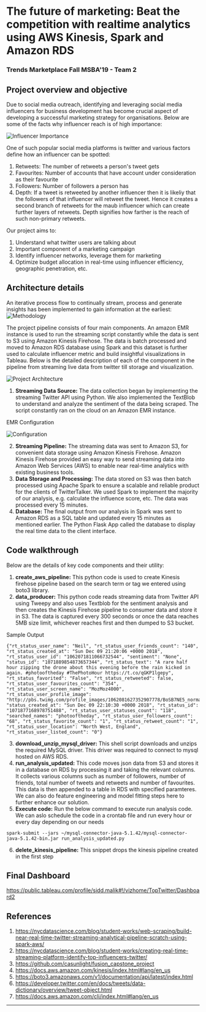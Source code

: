 # The future of marketing: Beat the competition with realtime analytics using AWS Kinesis, Spark and Amazon RDS
### Trends Marketplace Fall MSBA'19 - Team 2

## Project overview and objective
Due to social media outreach, identifying and leveraging social media influencers for business development has become crucial aspect of developing a successful marketing strategy for organisations. Below are some of the facts why influencer reach is of high importance:

![Influencer Importance](https://github.umn.edu/singh899/trends-project-team2/blob/master/Diagrams/Inf.PNG)

One of such popular social media platforms is twitter and various factors define how an influencer can be spotted:
1. Retweets: The number of retweets a person's tweet gets
2. Favourites: Number of accounts that have account under consideration as their favourite
3. Followers: Number of followers a person has
4. Depth: If a tweet is retweeted by another influencer then it is likeliy that the followers of that influencer will retweet the tweet. Hence it creates a second branch of retweets for the maub influencer which can create further layers of retweets. Depth signifies how farther is the reach of such non-primary retweets.

Our project aims to:
1. Understand what twitter users are talking about 
2. Important component of a marketing campaign
3. Identify influencer networks, leverage them for marketing
4. Optimize budget allocation in real-time using influencer efficiency, geographic penetration, etc.

## Architecture details

An iterative process flow to continually stream, process and generate insights has been implemented to gain information at the earliest:
![Methodology](https://github.umn.edu/singh899/trends-project-team2/blob/master/Diagrams/process.PNG)

The project pipeline consists of four main components. An amazon EMR instance is used to run the streaming script constantly while the data is sent to S3 using Amazon Kinesis Firehose. The data is batch processed and moved to Amazon RDS database using Spark and this dataset is further used to calculate influencer metric and build insightful visualizations in Tableau. Below is the detailed description of each of the component in the pipeline from streaming live data from twitter till storage and visualization.

![Project Architecture](https://github.umn.edu/singh899/trends-project-team2/blob/master/Diagrams/Arch2.PNG)

1. **Streaming Data Source:** The data collection began by implementing the streaming Twitter API using Python. We also implemented the TextBlob to understand and analyze the sentiment of the data being scraped. The script constantly ran on the cloud on an Amazon EMR instance.

EMR Configuration

![Configuration](https://github.umn.edu/singh899/trends-project-team2/blob/master/Diagrams/emr_config.PNG)

2. **Streaming Pipeline:** The streaming data was sent to Amazon S3, for convenient data storage using Amazon Kinesis Firehose. Amazon Kinesis Firehose provided an easy way to send streaming data into Amazon Web Services (AWS) to enable near real-time analytics with existing business tools.
3. **Data Storage and Processing:** The data stored on S3 was then batch processed using Apache Spark to ensure a scalable and reliable product for the clients of TwitterTalker. We used Spark to implement the majority of our analysis, e.g. calculate the influence score, etc. The data was processed every 15 minutes.
4. **Database:** The final output from our analysis in Spark was sent to Amazon RDS as a SQL table and updated every 15 minutes as mentioned earlier. The Python Flask App called the database to display the real time data to the client interface.

## Code walkthrough
Below are the details of key code components and their utility:
1. **create_aws_pipeline:** This python code is used to create Kinesis firehose pipeline based on the search term or tag we entered using boto3 library.
2. **data_producer:** This python code reads streaming data from Twitter API using Tweepy and also uses Textblob for the sentiment analysis and then creates the Kinesis Firehose pipeline to consumer data and store it in S3. The data is captured every 300 seconds or once the data reaches 5MB size limit, whichever reaches first and then dumped to S3 bucket.

Sample Output
```
{"rt_status_user_name": "Neil", "rt_status_user_friends_count": "140", "rt_status_created_at": "Sun Dec 09 21:20:06 +0000 2018", "rt_status_user_id": "1062071811066732544", "sentiment": "None", "status_id": "1071889854873657344", "rt_status_text": "A rare half hour zipping the drone about this evening before the rain kicked in again. #photooftheday #ThePhotoHour https://t.co/qGKP1lgepy", "rt_status_favorited": "False", "rt_status_retweeted": false, "rt_status_user_favourites_count": "354", "rt_status_user_screen_name": "MozMoz4000", "rt_status_user_profile_image": "http://pbs.twimg.com/profile_images/1062081627352907778/BoSB7NE5_normal.jpg", "status_created_at": "Sun Dec 09 22:10:30 +0000 2018", "rt_status_id": "1071877168978751488", "rt_status_user_statuses_count": "118", "searched_names": "photooftheday", "rt_status_user_followers_count": "68", "rt_status_favorite_count": "1", "rt_status_retweet_count": "1", "rt_status_user_location": "North West, England", "rt_status_user_listed_count": "0"}
```

3. **download_unzip_mysql_driver:** This shell script downloads and unzips the required MySQL driver. This driver was required to connect to mysql hosted on AWS RDS.
4. **run_analysis_updated:** This code moves json data from S3 and stores it in a database on RDS by processing it and taking the relevant columns. It collects various columns such as number of followers, number of friends, total number of tweets and retweets and number of favourites. This data is then appended to a table in RDS with specified paramteres. We can also do feature engineering and model fitting steps here to further enhance our solution.
5. **Execute code:** Run the below command to execute run analysis code. We can aslo schedule the code in a crontab file and run every hour or every day depending on our needs

```
spark-submit --jars ~/mysql-connector-java-5.1.42/mysql-connector-java-5.1.42-bin.jar run_analysis_updated.py
```

6. **delete_kinesis_pipeline:** This snippet drops the kinesis pipeline created in the first step


## Final Dashboard
https://public.tableau.com/profile/sidd.malik#!/vizhome/TopTwitter/Dashboard2

## References
1. https://nycdatascience.com/blog/student-works/web-scraping/build-near-real-time-twitter-streaming-analytical-pipeline-scratch-using-spark-aws/
2. https://nycdatascience.com/blog/student-works/creating-real-time-streaming-platform-identify-top-influencers-twitter/
3. https://github.com/casunlight/fusion_capstone_project
4. https://docs.aws.amazon.com/kinesis/index.html#lang/en_us
5. https://boto3.amazonaws.com/v1/documentation/api/latest/index.html
6. https://developer.twitter.com/en/docs/tweets/data-dictionary/overview/tweet-object.html
7. https://docs.aws.amazon.com/cli/index.html#lang/en_us


**********************************************************************************************************************************

